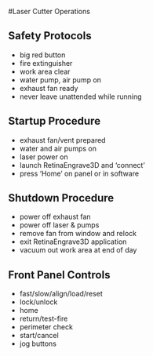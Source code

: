 #Laser Cutter Operations


## Safety Protocols
* big red button
* fire extinguisher
* work area clear
* water pump, air pump on
* exhaust fan ready
* never leave unattended while running


## Startup Procedure
* exhaust fan/vent prepared
* water and air pumps on
* laser power on
* launch RetinaEngrave3D and ‘connect’ 
* press ‘Home’ on panel or in software


## Shutdown Procedure
* power off exhaust fan
* power off laser & pumps
* remove fan from window and relock 
* exit RetinaEngrave3D application
* vacuum out work area at end of day


## Front Panel Controls
* fast/slow/align/load/reset
* lock/unlock
* home
* return/test-fire 
* perimeter check
* start/cancel
* jog buttons
